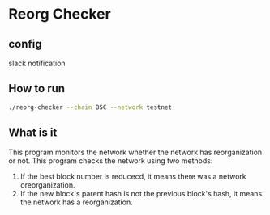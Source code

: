 # Reorg Checker

## config

slack notification

## How to run

```bash
./reorg-checker --chain BSC --network testnet
```

## What is it

This program monitors the network whether the network has reorganization or not.
This program checks the network using two methods:

1. If the best block number is reducecd, it means there was a network oreorganization.
2. If the new block's parent hash is not the previous block's hash, it means the network has a reorganization.
